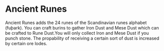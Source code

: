 Ancient Runes
=============

Ancient Runes adds the 24 runes of the Scandinavian runes alphabet (fuþark).
You can craft burins to gather Iron Dust and Mese Dust which can be crafted
to Rune Dust.You will only collect Iron and Mese Dust if you punch stone.
The propability of receiving a certain sort of dust is increased by certain
ore lodes.
